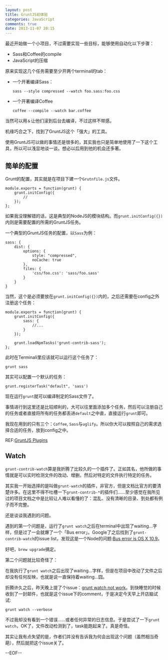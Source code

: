 ```yaml
---
layout: post
title: GruntJS初体验
categories: JavaScript
comments: true
date: 2013-11-07 20:15
---
```


最近开始做一个小项目，不过需要实现一些目标，能够使用自动化以下步骤：

* Sass和Coffee的compile
* JavaScript的压缩

原来实现这几个任务需要至少开两个terminal的tab：

* 一个开著编译Sass：

    `sass --style compressed --watch foo.sass:foo.css`

* 一个开著编译Coffee

    `coffee --compile --watch bar.coffee`

当然可以用`＆`让他们滚到后台去编译，不过这样不带感。

机缘巧合之下，找到了GruntJS这个「强大」的工具。

使用GruntJS可以做的事情还是很多的，其实我也只是简单地使用了一下这个工具，所以可以浅显地谈一谈。想必以后用到他的机会还多著。

## 简单的配置

Grunt的配置，其实就是在项目下建一个`Grutnfile.js`文件。

    module.exports = function(grunt) {
        grunt.initConfig({
            // 
        });
    };

如果我没理解错的话，这是典型的NodeJS的模块结构。而`grunt.initConfig({})`内则是需要配置的所需的GruntJS任务。

一个典型的GruntJS任务的配置，以`Sass`为例：

    sass: {
        dist: {
            options: {
                style: "compressed",
                noCache: true
            },
            files: {
                'css/foo.css': 'sass/foo.sass'
            }
        }
    }

当然，这个是必须要放在`grunt.initConfig({})`内的，之后还需要在config之外注册这个任务：

    module.exports = function(grunt) {
        grunt.initConfig({
            sass: {
                //...
            }
        });

        grunt.loadNpmTasks('grunt-contrib-sass');
    };

此时在Terminali里应该就可以运行这个任务了：

    grunt sass

其实可以配置一个默认的任务：

    grunt.registerTask("default", 'sass')

现在运行`grunt`就可以编译制定的Sass文件了。

事情进行到这里还是比较顺利的，大可以往里面添加多个任务，然后可以注册自己的任务或者直接将所有的任务都丢进`default`之中直，直接运行`grunt`即可。

我现在用到的只有三个：`Coffee`, `Sass`与`uglify`。所以你大可以按照自己的需求选择合适的任务，放到config之中。

REF:[GruntJS Plugins](http://gruntjs.com/plugins)

## Watch

`grunt-contrib-watch`算是我折腾了比较久的一个插件了。正如其名，他所做的事情就是可以实时检测文件的改动、增删，然后对特定的文件执行特定的任务。

其实我一开始选择的是叫做`grunt-watch`的插件，非官方，但是文档比官方的要清楚许多。在这里不得不吐槽一下`grunt-contrib-*`的插件们……至少感觉在我所见过的项目文档之中是比较让人难以看懂的了：混乱、没有清晰的目录、到处都有例子而不完整。

还是谈谈我遇到的问题。

遇到的第一个问题是，运行了`grunt watch`之后在terminal中出现了waiting...字样，但是过了一会就爆了一个「Bus error」。Google了之后找到了`grunt-contrib-watch`的issue list，发现这是一个Node的问题:[Bus error is OS X 10.9](https://github.com/gruntjs/grunt-contrib-watch/issues/204)。

好吧，`brew upgrade`搞定。

第二个问题就比较奇怪了：

在我执行了`grunt watch`之后出现了waiting...字样，但是在项目中改动了文件之后却没有任何反映，也就是说一直保持着waiting...囧。

折腾许久之后，昨天晚上提了个issue：[grunt watch not work](https://github.com/gruntjs/grunt-contrib-watch/issues/235)。到快睡觉的时候收到了一封邮件，也就是这个issue下的comment，于是决定今天早上开店脑试试:

`grunt watch --verbose`

不过我却没有看到一个错误……或者任何异常的日志信息。于是尝试了一下`grunt watch`，OK了，文件改动检测到了，task能跑起来了。真是奇怪。

其实让我有点失望的是，作者们并没有告诉我为何会出现这个问题（虽然相当奇葩），然后就把这个issue关了。

--EOF--
